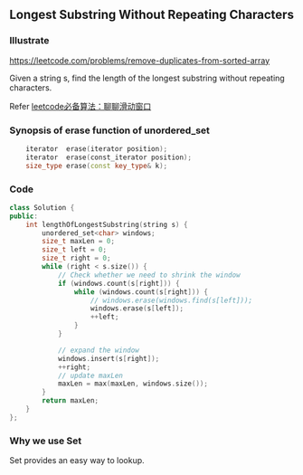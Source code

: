 ## Longest Substring Without Repeating Characters
### Illustrate
<https://leetcode.com/problems/remove-duplicates-from-sorted-array>

Given a string s, find the length of the longest substring without repeating characters.

Refer [leetcode必备算法：聊聊滑动窗口](https://cloud.tencent.com/developer/article/1901001)

### Synopsis of erase function of unordered_set
```cpp
    iterator  erase(iterator position);
    iterator  erase(const_iterator position);
    size_type erase(const key_type& k);
```
### Code
```c++
class Solution {
public:
    int lengthOfLongestSubstring(string s) {
        unordered_set<char> windows;
        size_t maxLen = 0;
        size_t left = 0;
        size_t right = 0;
        while (right < s.size()) {
            // Check whether we need to shrink the window
            if (windows.count(s[right])) {
                while (windows.count(s[right])) {
                    // windows.erase(windows.find(s[left]));
                    windows.erase(s[left]);
                    ++left;
                }
            }

            // expand the window
            windows.insert(s[right]);
            ++right;
            // update maxLen
            maxLen = max(maxLen, windows.size());
        }
        return maxLen;
    }
};
```

### Why we use Set
Set provides an easy way to lookup.
